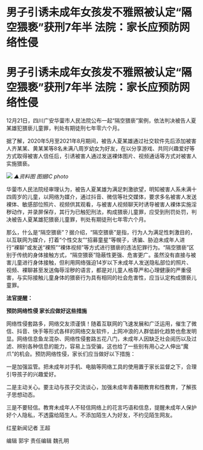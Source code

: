 # 男子引诱未成年女孩发不雅照被认定“隔空猥亵”获刑7年半 法院：家长应预防网络性侵

# 男子引诱未成年女孩发不雅照被认定“隔空猥亵”获刑7年半 法院：家长应预防网络性侵

12月21日，四川广安华蓥市人民法院公布一起“隔空猥亵”案例，依法判决被告人夏某雄犯猥亵儿童罪，判处有期徒刑七年零六个月。

据了解，2020年5月至2021年8月期间，被告人夏某雄通过社交软件先后添加被害人齐某某、黄某某等8名未满八周岁幼女为好友，在以分享游戏、共同兴趣爱好等方式取得被害人信任后，引诱被害人通过发送裸体图片、视频通话等方式对被害人实施猥亵。

![](https://inews.gtimg.com/om_bt/OlFAEUIvxn8huEWuMlpdL4w56jv9I_pE_HSv5MBwFVqUQAA/1000)
_▲资料图 图据IC photo_

华蓥市人民法院经审理认为，被告人夏某雄为满足刺激欲望，明知被害人系未满十四周岁的儿童，以网络为媒介，通过抖音、微信等社交媒体，要求多名被害人发送裸体、敏感部位照片、视频供其观看，与被害人视频聊天时诱导被害人裸体实施淫秽动作，并录屏保存，其行为已触犯刑法，构成猥亵儿童罪，应受到刑罚处罚，判决被告人夏某雄犯猥亵儿童罪，判处有期徒刑七年零六个月。

那么，什么是“隔空猥亵”？据介绍，“隔空猥亵”是指，行为人为满足性刺激目的，以互联网为媒介，打着“个性交友”“招募童星”等幌子，诱骗、胁迫未成年人进行“裸聊”或发送“裸照”“裸体视频”等方式进行猥亵的违法犯罪行为。“隔空猥亵”区别于传统的身体接触方式，“隔空猥亵”隐蔽性更强、危害更广。虽然没有直接与被害儿童进行身体接触，但利用网络强迫14岁以下未成年人发送隐私部位的照片、视频、裸聊甚至发送侮辱淫秽的语言，都是对儿童人格尊严和心理健康的严重侵害，与实际接触儿童身体的猥亵行为具有相同的社会危害性，应当认定构成猥亵儿童罪。

**法官提醒：**

**预防网络性侵 家长应做好这些措施**

网络性侵套路多，网络交友须谨慎！随着互联网的飞速发展和广泛运用，催生了微信、抖音、快手等形式各样的网络交友软件，上网冲浪的人群低龄化趋势也愈发明显。网络信息鱼龙混杂、网络性侵套路五花八门，未成年人因缺乏社会阅历以及过滤、辨别各种信息的能力，容易上当受骗，这也给了一些别有用心之人伸出“魔爪”的机会。预防网络性侵，家长们应当做好以下措施：

一是加强监管。把未成年对手机、电脑等网络工具的使用置于家长监督之下，合理引导孩子的兴趣爱好。

二是主动关心。要主动与孩子交流谈心，加强未成年青春期教育和性教育，了解孩子思想动态。

三是不要轻信。教育未成年人不轻信网络上的花言巧语和信息，提醒未成年人保护好个人隐私，不透露给陌生人。不添加陌生人为好友，不约见陌生网友。

红星新闻记者 王超

编辑 郭宇 责任编辑 魏孔明

